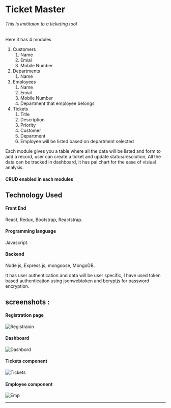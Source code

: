 # Ticket Master

###### This is imititaion to a ticketing tool

Here it has 4 modules
1. Customers
    1. Name
    2. Emial
    3. Mobile Number
2. Departments
    1. Name
3. Employees
    1. Name
    2. Emial
    3. Mobile Number
    4. Department that employee belongs
4. Tickets
    1. Title
    2. Description
    3. Priority
    4. Customer
    5. Department
    6. Employee will be listed based on department selected

Each module gives you a table where all the data will be listed and form to add a record, user can create a ticket and update status/resolution, All the data can be tracked in dashboard, it has pai chart for the ease of visiual analysis.

#### CRUD enabled in each modules

## Technology Used
#### Front End
React, Redux, Bootstrap, Reactstrap.
#### Programming language
Javascript.
#### Backend
Node js, Express js, mongoose, MongoDB.

It has user authentication and data will be user specific, I have used token based authentication using jsonwebtoken and bcryptjs for password encryption.

## screenshots :
#### Registration page
![Registraion](https://user-images.githubusercontent.com/54133903/68030293-229afd00-fcdf-11e9-97f6-603c526f350d.PNG)

#### Dashboard
![Dashbord](https://user-images.githubusercontent.com/54133903/68030424-7279c400-fcdf-11e9-8e11-097ace563497.PNG)

#### Tickets component
![Tickets](https://user-images.githubusercontent.com/54133903/68030466-88878480-fcdf-11e9-8981-0d68b3e6500a.PNG)

#### Employee component
![Emp](https://user-images.githubusercontent.com/54133903/68030526-b4a30580-fcdf-11e9-8c45-f601593b3eeb.PNG)

-----------------------------------------------------------------------------------------------------------------




